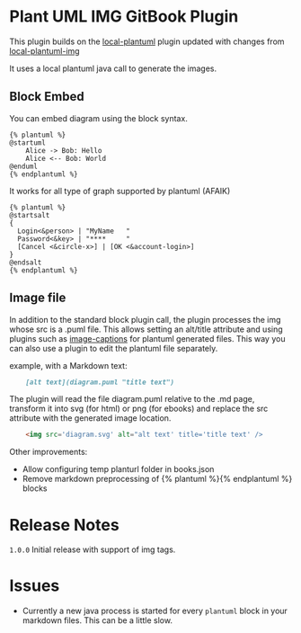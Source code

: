 # Plant UML IMG GitBook Plugin

This plugin builds on the [local-plantuml](https://plugins.gitbook.com/plugin/local-plantuml) plugin updated with changes from [local-plantuml-img](https://github.com/vboulaye/gitbook-plugin-local-plantuml-img)

It uses a local plantuml java call to generate the images.

## Block Embed

You can embed diagram using the block syntax.

```
{% plantuml %}
@startuml
    Alice -> Bob: Hello
    Alice <-- Bob: World
@enduml
{% endplantuml %}
```

It works for all type of graph supported by plantuml (AFAIK)

```
{% plantuml %}
@startsalt
{
  Login<&person> | "MyName   "
  Password<&key> | "****     "
  [Cancel <&circle-x>] | [OK <&account-login>]
}
@endsalt
{% endplantuml %}
```


## Image file

In addition to the standard block plugin call, the plugin processes the img whose src is a .puml file. 
This allows setting an alt/title attribute and using plugins such as [image-captions](https://github.com/todvora/gitbook-plugin-image-captions) for plantuml generated files.
This way you can also use a plugin to edit the plantuml file separately.

example, with a Markdown text:

```markdown
    [alt text](diagram.puml "title text")
```
    
The plugin will read the file diagram.puml relative to the .md page, transform it into svg (for html) or png (for ebooks) and replace the src attribute with the generated image location.

```html
    <img src='diagram.svg' alt="alt text' title='title text' />
```

Other improvements:

- Allow configuring temp planturl folder in books.json
- Remove markdown preprocessing of {% plantuml %}{% endplantuml %} blocks
 
 
# Release Notes
`1.0.0` Initial release with support of img tags.

# Issues
* Currently a new java process is started for every `plantuml` block in your markdown files. This can be a little slow.
